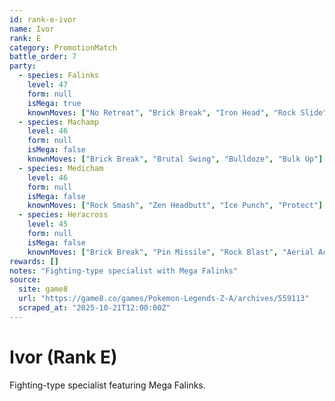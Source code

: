 ```yaml
---
id: rank-e-ivor
name: Ivor
rank: E
category: PromotionMatch
battle_order: 7
party:
  - species: Falinks
    level: 47
    form: null
    isMega: true
    knownMoves: ["No Retreat", "Brick Break", "Iron Head", "Rock Slide"]
  - species: Machamp
    level: 46
    form: null
    isMega: false
    knownMoves: ["Brick Break", "Brutal Swing", "Bulldoze", "Bulk Up"]
  - species: Medicham
    level: 46
    form: null
    isMega: false
    knownMoves: ["Rock Smash", "Zen Headbutt", "Ice Punch", "Protect"]
  - species: Heracross
    level: 45
    form: null
    isMega: false
    knownMoves: ["Brick Break", "Pin Missile", "Rock Blast", "Aerial Ace"]
rewards: []
notes: "Fighting-type specialist with Mega Falinks"
source:
  site: game8
  url: "https://game8.co/games/Pokemon-Legends-Z-A/archives/559113"
  scraped_at: "2025-10-21T12:00:00Z"
---
```


# Ivor (Rank E)

Fighting-type specialist featuring Mega Falinks.
